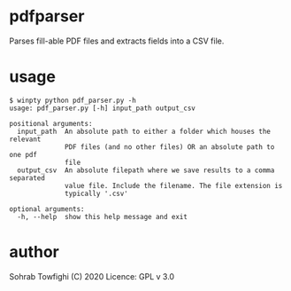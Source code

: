 # pdfparser
Parses fill-able PDF files and extracts fields into a CSV file.

# usage
```
$ winpty python pdf_parser.py -h
usage: pdf_parser.py [-h] input_path output_csv

positional arguments:
  input_path  An absolute path to either a folder which houses the relevant
              PDF files (and no other files) OR an absolute path to one pdf
              file
  output_csv  An absolute filepath where we save results to a comma separated
              value file. Include the filename. The file extension is
              typically '.csv'

optional arguments:
  -h, --help  show this help message and exit
```

# author
Sohrab Towfighi (C) 2020
Licence: GPL v 3.0
